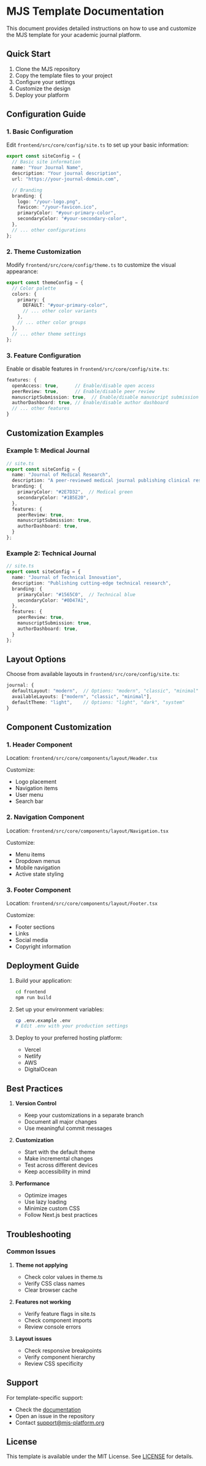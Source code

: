 # MJS Template Documentation

This document provides detailed instructions on how to use and customize the MJS template for your academic journal platform.

## Quick Start

1. Clone the MJS repository
2. Copy the template files to your project
3. Configure your settings
4. Customize the design
5. Deploy your platform

## Configuration Guide

### 1. Basic Configuration

Edit `frontend/src/core/config/site.ts` to set up your basic information:

```typescript
export const siteConfig = {
  // Basic site information
  name: "Your Journal Name",
  description: "Your journal description",
  url: "https://your-journal-domain.com",

  // Branding
  branding: {
    logo: "/your-logo.png",
    favicon: "/your-favicon.ico",
    primaryColor: "#your-primary-color",
    secondaryColor: "#your-secondary-color",
  },
  // ... other configurations
};
```

### 2. Theme Customization

Modify `frontend/src/core/config/theme.ts` to customize the visual appearance:

```typescript
export const themeConfig = {
  // Color palette
  colors: {
    primary: {
      DEFAULT: "#your-primary-color",
      // ... other color variants
    },
    // ... other color groups
  },
  // ... other theme settings
};
```

### 3. Feature Configuration

Enable or disable features in `frontend/src/core/config/site.ts`:

```typescript
features: {
  openAccess: true,      // Enable/disable open access
  peerReview: true,      // Enable/disable peer review
  manuscriptSubmission: true,  // Enable/disable manuscript submission
  authorDashboard: true, // Enable/disable author dashboard
  // ... other features
}
```

## Customization Examples

### Example 1: Medical Journal

```typescript
// site.ts
export const siteConfig = {
  name: "Journal of Medical Research",
  description: "A peer-reviewed medical journal publishing clinical research",
  branding: {
    primaryColor: "#2E7D32",  // Medical green
    secondaryColor: "#1B5E20",
  },
  features: {
    peerReview: true,
    manuscriptSubmission: true,
    authorDashboard: true,
  }
};
```

### Example 2: Technical Journal

```typescript
// site.ts
export const siteConfig = {
  name: "Journal of Technical Innovation",
  description: "Publishing cutting-edge technical research",
  branding: {
    primaryColor: "#1565C0",  // Technical blue
    secondaryColor: "#0D47A1",
  },
  features: {
    peerReview: true,
    manuscriptSubmission: true,
    authorDashboard: true,
  }
};
```

## Layout Options

Choose from available layouts in `frontend/src/core/config/site.ts`:

```typescript
journal: {
  defaultLayout: "modern",  // Options: "modern", "classic", "minimal"
  availableLayouts: ["modern", "classic", "minimal"],
  defaultTheme: "light",    // Options: "light", "dark", "system"
}
```

## Component Customization

### 1. Header Component

Location: `frontend/src/core/components/layout/Header.tsx`

Customize:
- Logo placement
- Navigation items
- User menu
- Search bar

### 2. Navigation Component

Location: `frontend/src/core/components/layout/Navigation.tsx`

Customize:
- Menu items
- Dropdown menus
- Mobile navigation
- Active state styling

### 3. Footer Component

Location: `frontend/src/core/components/layout/Footer.tsx`

Customize:
- Footer sections
- Links
- Social media
- Copyright information

## Deployment Guide

1. Build your application:
   ```bash
   cd frontend
   npm run build
   ```

2. Set up your environment variables:
   ```bash
   cp .env.example .env
   # Edit .env with your production settings
   ```

3. Deploy to your preferred hosting platform:
   - Vercel
   - Netlify
   - AWS
   - DigitalOcean

## Best Practices

1. **Version Control**
   - Keep your customizations in a separate branch
   - Document all major changes
   - Use meaningful commit messages

2. **Customization**
   - Start with the default theme
   - Make incremental changes
   - Test across different devices
   - Keep accessibility in mind

3. **Performance**
   - Optimize images
   - Use lazy loading
   - Minimize custom CSS
   - Follow Next.js best practices

## Troubleshooting

### Common Issues

1. **Theme not applying**
   - Check color values in theme.ts
   - Verify CSS class names
   - Clear browser cache

2. **Features not working**
   - Verify feature flags in site.ts
   - Check component imports
   - Review console errors

3. **Layout issues**
   - Check responsive breakpoints
   - Verify component hierarchy
   - Review CSS specificity

## Support

For template-specific support:
- Check the [documentation](docs/)
- Open an issue in the repository
- Contact support@mjs-platform.org

## License

This template is available under the MIT License. See [LICENSE](LICENSE) for details.

